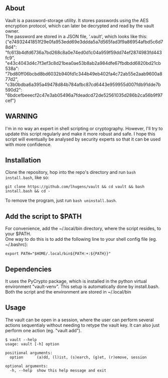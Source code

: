 ## About

Vault is a password-storage utility. It stores passwords using the AES encryption protocol, which can later be decrypted and read by the vault owner. \
The password are stored in a JSON file, '.vault', which looks like this: \
{"e74932441851f29e0fa953edd69e3ddda5a7d565fad3f9a86954afbd5c6d78d4": "fc613b4dfd6736a7bd268c8a0e74ed0d1c04a959f59dd74ef2874983fd443fc9", \
 "e43c4043d4c7f3ef3c8d21bea0ae53b8ab2a984dfe67fbdbdd6820bd21cb538a": "7bd80ff06bcbd8bd6032b940fd1c344b49eb402fa4c72ab55e2aab9600a877d2", \
 "c3b0bdba6a395a49478d84b784afbc87cd6443e959955d007fdb91dde7b590d2": "6bdcefbeeecf2c47e3ab05496a7fdeadcd72de52561035d286b2ca56b9f97cef"}

## WARNING

I'm in no way an expert in shell scripting or cryptography. However, I'll try to update this script regularly and make it more robust and safe. 
I hope this script will eventually be analysed by security experts so that it can be used with more confidence.

## Installation

Clone the repository, hop into the repo's directory and run `bash install.bash`, like so:

```
git clone https://github.com/lhugens/vault && cd vault && bash install.bash && cd -
```

To remove the program, just run `bash uninstall.bash`.

## Add the script to $PATH

For convenience, add the ~/.local/bin directory, where the script resides, to your $PATH. \
One way to do this is to add the following line to your shell config file (eg. ~/.bashrc):

```
export PATH="$HOME/.local/bin${PATH:+:${PATH}}"
```

## Dependencies

It uses the PyCrypto package, which is installed in the python virtual environment "vault-venv". This setup is automatically done by install.bash. Both the script and the environment are stored in ~/.local/bin

## Usage

The vault can be open in a session, where the user can perform several actions sequentialy without needing to retype the vault key. It can also just perform one action (eg. "vault add").

```
$ vault --help
usage: vault [-h] option

positional arguments:
  option      (a)dd, (l)ist, (s)earch, (g)et, (r)emove, session

optional arguments:
  -h, --help  show this help message and exit
```
